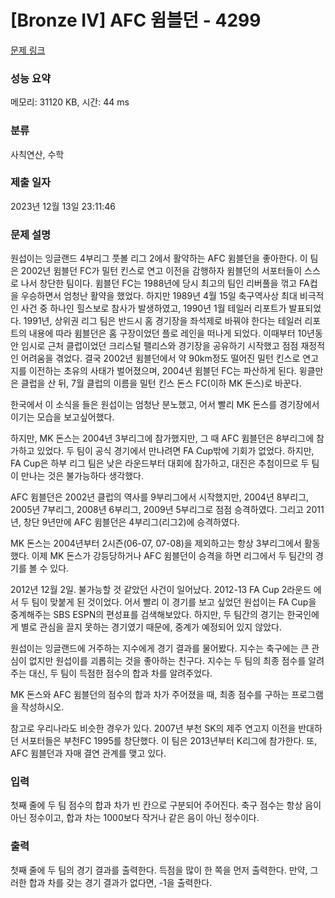 # [Bronze IV] AFC 윔블던 - 4299 

[문제 링크](https://www.acmicpc.net/problem/4299) 

### 성능 요약

메모리: 31120 KB, 시간: 44 ms

### 분류

사칙연산, 수학

### 제출 일자

2023년 12월 13일 23:11:46

### 문제 설명

<p>원섭이는 잉글랜드 4부리그 풋볼 리그 2에서 활약하는 AFC 윔블던을 좋아한다. 이 팀은 2002년 윔블던 FC가 밀턴 킨스로 연고 이전을 감행하자 윔블던의 서포터들이 스스로 나서 창단한 팀이다. 윔블던 FC는 1988년에 당시 최고의 팀인 리버풀을 꺾고 FA컵을 우승하면서 엄청난 활약을 했었다. 하지만 1989년 4월 15일 축구역사상 최대 비극적인 사건 중 하나인 힐스보로 참사가 발생하였고, 1990년 1월 테일러 리포트가 발표되었다. 1991년, 상위권 리그 팀은 반드시 홈 경기장을 좌석제로 바꿔야 한다는 테일러 리포트의 내용에 따라 윔블던은 홈 구장이었던 플로 레인을 떠나게 되었다. 이때부터 10년동안 임시로 근처 클럽이었던 크리스털 팰리스와 경기장을 공유하기 시작했고 점점 재정적인 어려움을 겪었다. 결국 2002년 윔블던에서 약 90km정도 떨어진 밀턴 킨스로 연고지를 이전하는 초유의 사태가 벌어졌으며, 2004년 윔블던 FC는 파산하게 된다. 윙클만은 클럽을 산 뒤, 7월 클럽의 이름을 밀턴 킨스 돈스 FC(이하 MK 돈스)로 바꾼다.</p>

<p>한국에서 이 소식을 들은 원섭이는 엄청난 분노했고, 어서 빨리 MK 돈스를 경기장에서 이기는 모습을 보고싶어했다.</p>

<p>하지만, MK 돈스는 2004년 3부리그에 참가했지만, 그 때 AFC 윔블던은 8부리그에 참가하고 있었다. 두 팀이 공식 경기에서 만나려면 FA Cup밖에 기회가 없었다. 하지만, FA Cup은 하부 리그 팀은 낮은 라운드부터 대회에 참가하고, 대진은 추첨이므로 두 팀이 만나는 것은 불가능하다 생각했다.</p>

<p>AFC 윔블던은 2002년 클럽의 역사를 9부리그에서 시작했지만, 2004년 8부리그, 2005년 7부리그, 2008년 6부리그, 2009년 5부리그로 점점 승격하였다. 그리고 2011년, 창단 9년만에 AFC 윔블던은 4부리그(리그2)에 승격하였다.</p>

<p>MK 돈스는 2004년부터 2시즌(06-07, 07-08)을 제외하고는 항상 3부리그에서 활동했다. 이제 MK 돈스가 강등당하거나 AFC 윔블던이 승격을 하면 리그에서 두 팀간의 경기를 볼 수 있다.</p>

<p>2012년 12월 2일. 불가능할 것 같았던 사건이 일어났다. 2012-13 FA Cup 2라운드 에서 두 팀이 맞붙게 된 것이었다. 어서 빨리 이 경기를 보고 싶었던 원섭이는 FA Cup을 중계해주는 SBS ESPN의 편성표를 검색해보았다. 하지만, 두 팀간의 경기는 한국인에게 별로 관심을 끌지 못하는 경기였기 때문에, 중계가 예정되어 있지 않았다.</p>

<p>원섭이는 잉글랜드에 거주하는 지수에게 경기 결과를 물어봤다. 지수는 축구에는 큰 관심이 없지만 원섭이를 괴롭히는 것을 좋아하는 친구다. 지수는 두 팀의 최종 점수를 알려주는 대신, 두 팀이 득점한 점수의 합과 차를 알려주었다.</p>

<p>MK 돈스와 AFC 윔블던의 점수의 합과 차가 주어졌을 때, 최종 점수를 구하는 프로그램을 작성하시오.</p>

<p>참고로 우리나라도 비슷한 경우가 있다. 2007년 부천 SK의 제주 연고지 이전을 반대하던 서포터들은 부천FC 1995를 창단했다. 이 팀은 2013년부터 K리그에 참가한다. 또, AFC 윔블던과 자매 결연 관계를 맺고 있다.</p>

### 입력 

 <p>첫째 줄에 두 팀 점수의 합과 차가 빈 칸으로 구분되어 주어진다. 축구 점수는 항상 음이 아닌 정수이고, 합과 차는 1000보다 작거나 같은 음이 아닌 정수이다.</p>

### 출력 

 <p>첫째 줄에 두 팀의 경기 결과를 출력한다. 득점을 많이 한 쪽을 먼저 출력한다. 만약, 그러한 합과 차를 갖는 경기 결과가 없다면, -1을 출력한다.</p>

